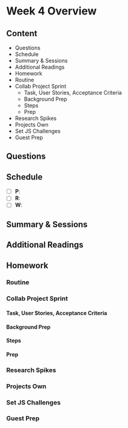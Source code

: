 # Week 4 Overview

## Content

- Questions
- Schedule
- Summary & Sessions
- Additional Readings
- Homework
- Routine
- Collab Project Sprint
  - Task, User Stories, Acceptance Criteria
  - Background Prep
  - Steps
  - Prep
- Research Spikes
- Projects Own
- Set JS Challenges
- Guest Prep

## Questions

## Schedule

- [ ] **P**:
- [ ] **R**:
- [ ] **W**:

## Summary & Sessions

## Additional Readings

## Homework

### Routine

### Collab Project Sprint

#### Task, User Stories, Acceptance Criteria

#### Background Prep

#### Steps

#### Prep

### Research Spikes

### Projects Own

### Set JS Challenges

### Guest Prep
